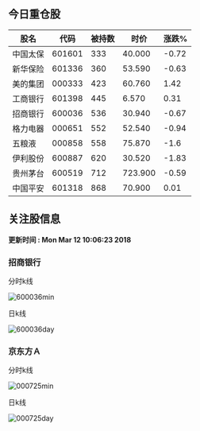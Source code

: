 
## 今日重仓股 

|股名|代码|被持数|时价|涨跌%|
|---|---|---|---|---|
|中国太保|601601|333|40.000|-0.72|
|新华保险|601336|360|53.590|-0.63|
|美的集团|000333|423|60.760|1.42|
|工商银行|601398|445|6.570|0.31|
|招商银行|600036|536|30.940|-0.67|
|格力电器|000651|552|52.540|-0.94|
|五粮液|000858|558|75.870|-1.6|
|伊利股份|600887|620|30.520|-1.83|
|贵州茅台|600519|712|723.900|-0.59|
|中国平安|601318|868|70.900|0.01|

## 关注股信息
**更新时间 : Mon Mar 12 10:06:23 2018**
### 招商银行 
分时k线

![600036min](http://image.sinajs.cn/newchart/min/n/sh600036.gif)

日k线

![600036day](http://image.sinajs.cn/newchart/daily/n/sh600036.gif)

### 京东方Ａ 
分时k线

![000725min](http://image.sinajs.cn/newchart/min/n/sz000725.gif)

日k线

![000725day](http://image.sinajs.cn/newchart/daily/n/sz000725.gif)
